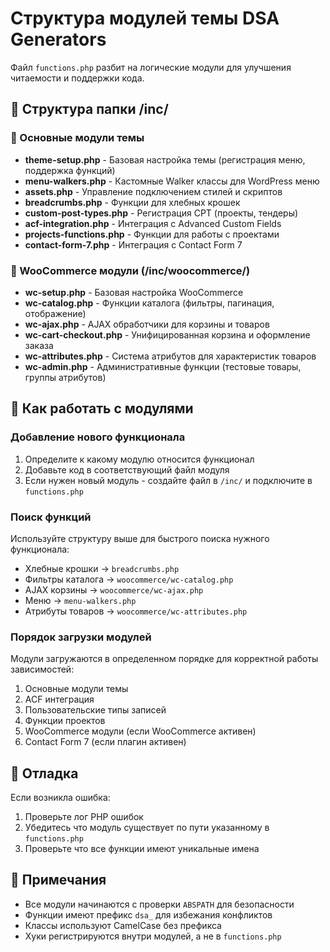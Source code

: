 # Структура модулей темы DSA Generators

Файл `functions.php` разбит на логические модули для улучшения читаемости и поддержки кода.

## 📁 Структура папки /inc/

### 🎨 Основные модули темы

- **theme-setup.php** - Базовая настройка темы (регистрация меню, поддержка функций)
- **menu-walkers.php** - Кастомные Walker классы для WordPress меню
- **assets.php** - Управление подключением стилей и скриптов
- **breadcrumbs.php** - Функции для хлебных крошек
- **custom-post-types.php** - Регистрация CPT (проекты, тендеры)
- **acf-integration.php** - Интеграция с Advanced Custom Fields
- **projects-functions.php** - Функции для работы с проектами
- **contact-form-7.php** - Интеграция с Contact Form 7

### 🛒 WooCommerce модули (/inc/woocommerce/)

- **wc-setup.php** - Базовая настройка WooCommerce
- **wc-catalog.php** - Функции каталога (фильтры, пагинация, отображение)
- **wc-ajax.php** - AJAX обработчики для корзины и товаров
- **wc-cart-checkout.php** - Унифицированная корзина и оформление заказа
- **wc-attributes.php** - Система атрибутов для характеристик товаров
- **wc-admin.php** - Административные функции (тестовые товары, группы атрибутов)

## 📝 Как работать с модулями

### Добавление нового функционала

1. Определите к какому модулю относится функционал
2. Добавьте код в соответствующий файл модуля
3. Если нужен новый модуль - создайте файл в `/inc/` и подключите в `functions.php`

### Поиск функций

Используйте структуру выше для быстрого поиска нужного функционала:

- Хлебные крошки → `breadcrumbs.php`
- Фильтры каталога → `woocommerce/wc-catalog.php`
- AJAX корзины → `woocommerce/wc-ajax.php`
- Меню → `menu-walkers.php`
- Атрибуты товаров → `woocommerce/wc-attributes.php`

### Порядок загрузки модулей

Модули загружаются в определенном порядке для корректной работы зависимостей:

1. Основные модули темы
2. ACF интеграция
3. Пользовательские типы записей
4. Функции проектов
5. WooCommerce модули (если WooCommerce активен)
6. Contact Form 7 (если плагин активен)

## 🔧 Отладка

Если возникла ошибка:

1. Проверьте лог PHP ошибок
2. Убедитесь что модуль существует по пути указанному в `functions.php`
3. Проверьте что все функции имеют уникальные имена

## 📌 Примечания

- Все модули начинаются с проверки `ABSPATH` для безопасности
- Функции имеют префикс `dsa_` для избежания конфликтов
- Классы используют CamelCase без префикса
- Хуки регистрируются внутри модулей, а не в `functions.php`
